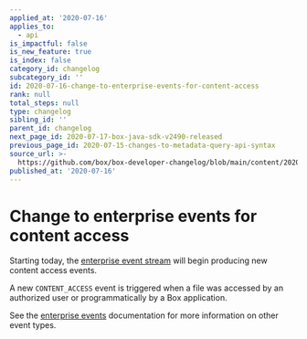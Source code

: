 ```yaml
---
applied_at: '2020-07-16'
applies_to:
  - api
is_impactful: false
is_new_feature: true
is_index: false
category_id: changelog
subcategory_id: ''
id: 2020-07-16-change-to-enterprise-events-for-content-access
rank: null
total_steps: null
type: changelog
sibling_id: ''
parent_id: changelog
next_page_id: 2020-07-17-box-java-sdk-v2490-released
previous_page_id: 2020-07-15-changes-to-metadata-query-api-syntax
source_url: >-
  https://github.com/box/box-developer-changelog/blob/main/content/2020/07-16-change-to-enterprise-events-for-content-access.md
published_at: '2020-07-16'
---
```

# Change to enterprise events for content access

Starting today, the [enterprise event stream](g://events/enterprise-events/for-enterprise/) will
begin producing new content access events.

A new `CONTENT_ACCESS` event is triggered when a file was accessed by an
authorized user or programmatically by a Box application.

See the [enterprise events](g://events/enterprise-events/for-enterprise/) documentation
for more information on other event types.
